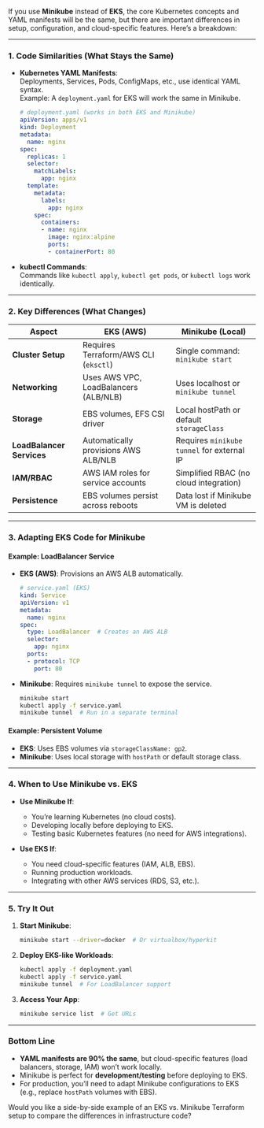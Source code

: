 If you use **Minikube** instead of **EKS**, the core Kubernetes concepts and YAML manifests will be the same, but there are important differences in setup, configuration, and cloud-specific features. Here’s a breakdown:

---

### **1. Code Similarities (What Stays the Same)**
- **Kubernetes YAML Manifests**:  
  Deployments, Services, Pods, ConfigMaps, etc., use identical YAML syntax.  
  Example: A `deployment.yaml` for EKS will work the same in Minikube.

  ```yaml
  # deployment.yaml (works in both EKS and Minikube)
  apiVersion: apps/v1
  kind: Deployment
  metadata:
    name: nginx
  spec:
    replicas: 1
    selector:
      matchLabels:
        app: nginx
    template:
      metadata:
        labels:
          app: nginx
      spec:
        containers:
        - name: nginx
          image: nginx:alpine
          ports:
          - containerPort: 80
  ```

- **kubectl Commands**:  
  Commands like `kubectl apply`, `kubectl get pods`, or `kubectl logs` work identically.

---

### **2. Key Differences (What Changes)**
| **Aspect**               | **EKS (AWS)**                          | **Minikube (Local)**                     |
|---------------------------|----------------------------------------|------------------------------------------|
| **Cluster Setup**         | Requires Terraform/AWS CLI (`eksctl`)  | Single command: `minikube start`         |
| **Networking**           | Uses AWS VPC, LoadBalancers (ALB/NLB) | Uses localhost or `minikube tunnel`      |
| **Storage**              | EBS volumes, EFS CSI driver           | Local hostPath or default `storageClass` |
| **LoadBalancer Services**| Automatically provisions AWS ALB/NLB  | Requires `minikube tunnel` for external IP |
| **IAM/RBAC**             | AWS IAM roles for service accounts    | Simplified RBAC (no cloud integration)   |
| **Persistence**          | EBS volumes persist across reboots    | Data lost if Minikube VM is deleted      |

---

### **3. Adapting EKS Code for Minikube**
#### **Example: LoadBalancer Service**
- **EKS (AWS)**: Provisions an AWS ALB automatically.
  ```yaml
  # service.yaml (EKS)
  kind: Service
  apiVersion: v1
  metadata:
    name: nginx
  spec:
    type: LoadBalancer  # Creates an AWS ALB
    selector:
      app: nginx
    ports:
    - protocol: TCP
      port: 80
  ```

- **Minikube**: Requires `minikube tunnel` to expose the service.
  ```bash
  minikube start
  kubectl apply -f service.yaml
  minikube tunnel  # Run in a separate terminal
  ```

#### **Example: Persistent Volume**
- **EKS**: Uses EBS volumes via `storageClassName: gp2`.
- **Minikube**: Uses local storage with `hostPath` or default storage class.

---

### **4. When to Use Minikube vs. EKS**
- **Use Minikube If**:
  - You’re learning Kubernetes (no cloud costs).
  - Developing locally before deploying to EKS.
  - Testing basic Kubernetes features (no need for AWS integrations).

- **Use EKS If**:
  - You need cloud-specific features (IAM, ALB, EBS).
  - Running production workloads.
  - Integrating with other AWS services (RDS, S3, etc.).

---

### **5. Try It Out**
1. **Start Minikube**:
   ```bash
   minikube start --driver=docker  # Or virtualbox/hyperkit
   ```

2. **Deploy EKS-like Workloads**:
   ```bash
   kubectl apply -f deployment.yaml
   kubectl apply -f service.yaml
   minikube tunnel  # For LoadBalancer support
   ```

3. **Access Your App**:
   ```bash
   minikube service list  # Get URLs
   ```

---

### **Bottom Line**
- **YAML manifests are 90% the same**, but cloud-specific features (load balancers, storage, IAM) won’t work locally.  
- Minikube is perfect for **development/testing** before deploying to EKS.  
- For production, you’ll need to adapt Minikube configurations to EKS (e.g., replace `hostPath` volumes with EBS).  

Would you like a side-by-side example of an EKS vs. Minikube Terraform setup to compare the differences in infrastructure code?